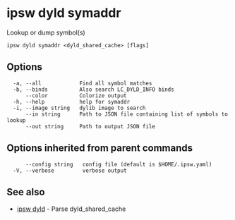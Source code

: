 # ipsw dyld symaddr

Lookup or dump symbol(s)

```
ipsw dyld symaddr <dyld_shared_cache> [flags]
```

## Options

```
  -a, --all            Find all symbol matches
  -b, --binds          Also search LC_DYLD_INFO binds
      --color          Colorize output
  -h, --help           help for symaddr
  -i, --image string   dylib image to search
      --in string      Path to JSON file containing list of symbols to lookup
      --out string     Path to output JSON file
```

## Options inherited from parent commands

```
      --config string   config file (default is $HOME/.ipsw.yaml)
  -V, --verbose         verbose output
```

## See also

* [ipsw dyld](/cmd/ipsw_dyld/)	 - Parse dyld_shared_cache

